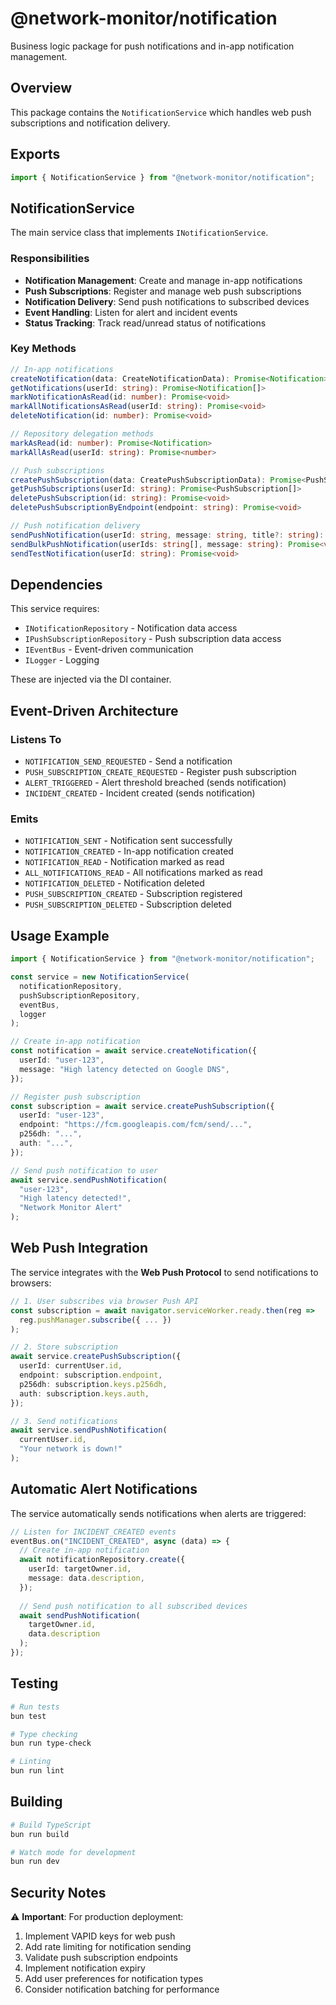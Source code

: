 # @network-monitor/notification

Business logic package for push notifications and in-app notification management.

## Overview

This package contains the `NotificationService` which handles web push subscriptions and notification delivery.

## Exports

```typescript
import { NotificationService } from "@network-monitor/notification";
```

## NotificationService

The main service class that implements `INotificationService`.

### Responsibilities

- **Notification Management**: Create and manage in-app notifications
- **Push Subscriptions**: Register and manage web push subscriptions
- **Notification Delivery**: Send push notifications to subscribed devices
- **Event Handling**: Listen for alert and incident events
- **Status Tracking**: Track read/unread status of notifications

### Key Methods

```typescript
// In-app notifications
createNotification(data: CreateNotificationData): Promise<Notification>
getNotifications(userId: string): Promise<Notification[]>
markNotificationAsRead(id: number): Promise<void>
markAllNotificationsAsRead(userId: string): Promise<void>
deleteNotification(id: number): Promise<void>

// Repository delegation methods
markAsRead(id: number): Promise<Notification>
markAllAsRead(userId: string): Promise<number>

// Push subscriptions
createPushSubscription(data: CreatePushSubscriptionData): Promise<PushSubscription>
getPushSubscriptions(userId: string): Promise<PushSubscription[]>
deletePushSubscription(id: string): Promise<void>
deletePushSubscriptionByEndpoint(endpoint: string): Promise<void>

// Push notification delivery
sendPushNotification(userId: string, message: string, title?: string): Promise<void>
sendBulkPushNotification(userIds: string[], message: string): Promise<void>
sendTestNotification(userId: string): Promise<void>
```

## Dependencies

This service requires:

- `INotificationRepository` - Notification data access
- `IPushSubscriptionRepository` - Push subscription data access
- `IEventBus` - Event-driven communication
- `ILogger` - Logging

These are injected via the DI container.

## Event-Driven Architecture

### Listens To

- `NOTIFICATION_SEND_REQUESTED` - Send a notification
- `PUSH_SUBSCRIPTION_CREATE_REQUESTED` - Register push subscription
- `ALERT_TRIGGERED` - Alert threshold breached (sends notification)
- `INCIDENT_CREATED` - Incident created (sends notification)

### Emits

- `NOTIFICATION_SENT` - Notification sent successfully
- `NOTIFICATION_CREATED` - In-app notification created
- `NOTIFICATION_READ` - Notification marked as read
- `ALL_NOTIFICATIONS_READ` - All notifications marked as read
- `NOTIFICATION_DELETED` - Notification deleted
- `PUSH_SUBSCRIPTION_CREATED` - Subscription registered
- `PUSH_SUBSCRIPTION_DELETED` - Subscription deleted

## Usage Example

```typescript
import { NotificationService } from "@network-monitor/notification";

const service = new NotificationService(
  notificationRepository,
  pushSubscriptionRepository,
  eventBus,
  logger
);

// Create in-app notification
const notification = await service.createNotification({
  userId: "user-123",
  message: "High latency detected on Google DNS",
});

// Register push subscription
const subscription = await service.createPushSubscription({
  userId: "user-123",
  endpoint: "https://fcm.googleapis.com/fcm/send/...",
  p256dh: "...",
  auth: "...",
});

// Send push notification to user
await service.sendPushNotification(
  "user-123",
  "High latency detected!",
  "Network Monitor Alert"
);
```

## Web Push Integration

The service integrates with the **Web Push Protocol** to send notifications to browsers:

```typescript
// 1. User subscribes via browser Push API
const subscription = await navigator.serviceWorker.ready.then(reg => 
  reg.pushManager.subscribe({ ... })
);

// 2. Store subscription
await service.createPushSubscription({
  userId: currentUser.id,
  endpoint: subscription.endpoint,
  p256dh: subscription.keys.p256dh,
  auth: subscription.keys.auth,
});

// 3. Send notifications
await service.sendPushNotification(
  currentUser.id,
  "Your network is down!"
);
```

## Automatic Alert Notifications

The service automatically sends notifications when alerts are triggered:

```typescript
// Listen for INCIDENT_CREATED events
eventBus.on("INCIDENT_CREATED", async (data) => {
  // Create in-app notification
  await notificationRepository.create({
    userId: targetOwner.id,
    message: data.description,
  });
  
  // Send push notification to all subscribed devices
  await sendPushNotification(
    targetOwner.id,
    data.description
  );
});
```

## Testing

```bash
# Run tests
bun test

# Type checking
bun run type-check

# Linting
bun run lint
```

## Building

```bash
# Build TypeScript
bun run build

# Watch mode for development
bun run dev
```

## Security Notes

⚠️ **Important**: For production deployment:

1. Implement VAPID keys for web push
2. Add rate limiting for notification sending
3. Validate push subscription endpoints
4. Implement notification expiry
5. Add user preferences for notification types
6. Consider notification batching for performance
